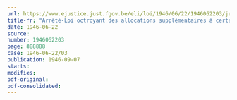 ```yaml
---
url: https://www.ejustice.just.fgov.be/eli/loi/1946/06/22/1946062203/justel
title-fr: "Arrêté-Loi octroyant des allocations supplémentaires à certaines catégories de victimes de maladies professionnelles ou à leurs ayants droit"
date: 1946-06-22
source:
number: 1946062203
page: 888888
case: 1946-06-22/03
publication: 1946-09-07
starts:
modifies:
pdf-original:
pdf-consolidated:
---
```


